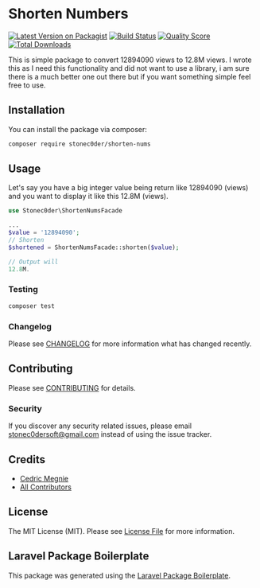 # Shorten Numbers

[![Latest Version on Packagist](https://img.shields.io/packagist/v/stonec0der/shorten-nums.svg?style=flat-square)](https://packagist.org/packages/stonec0der/shorten-nums)
[![Build Status](https://img.shields.io/travis/stonec0der/shorten-nums/master.svg?style=flat-square)](https://travis-ci.org/stonec0der/shorten-nums)
[![Quality Score](https://img.shields.io/scrutinizer/g/stonec0der/shorten-nums.svg?style=flat-square)](https://scrutinizer-ci.com/g/stonec0der/shorten-nums)
[![Total Downloads](https://img.shields.io/packagist/dt/stonec0der/shorten-nums.svg?style=flat-square)](https://packagist.org/packages/stonec0der/shorten-nums)

This is simple package to convert 12894090 views to 12.8M views. I wrote this as I need this functionality and did not want to use a library, i am sure there is a much better one out there but if you want something simple feel free to use.

## Installation

You can install the package via composer:

```bash
composer require stonec0der/shorten-nums
```

## Usage

Let's say you have a big integer value being return like 12894090 (views) and you want to display it like this 12.8M (views).
```php
use Stonec0der\ShortenNumsFacade

...
$value = '12894090';
// Shorten
$shortened = ShortenNumsFacade::shorten($value);

// Output will
12.8M.
```

### Testing

``` bash
composer test
```

### Changelog

Please see [CHANGELOG](CHANGELOG.md) for more information what has changed recently.

## Contributing

Please see [CONTRIBUTING](CONTRIBUTING.md) for details.

### Security

If you discover any security related issues, please email stonec0dersoft@gmail.com instead of using the issue tracker.

## Credits

- [Cedric Megnie](https://github.com/stonec0der)
- [All Contributors](../../contributors)

## License

The MIT License (MIT). Please see [License File](LICENSE.md) for more information.

## Laravel Package Boilerplate

This package was generated using the [Laravel Package Boilerplate](https://laravelpackageboilerplate.com).